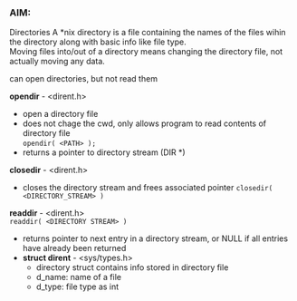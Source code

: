 ### AIM: 

Directories
	A *nix directory is a file containing the names of the files wihin the directory along with basic info like file type.  
	Moving files into/out of a directory means changing the directory file, not actually moving any data.

can open directories, but not read them

**opendir** - &lt;dirent.h&gt;  
+ open a directory file
+ does not chage the cwd, only allows program to read contents of directory file  
`opendir( <PATH> );`  
+ returns a pointer to directory stream (DIR *)
 
**closedir** - &lt;dirent.h&gt;
+ closes the directory stream and frees associated pointer
`closedir( <DIRECTORY_STREAM> )`

**readdir** - &lt;dirent.h&gt;  
`readdir( <DIRECTORY STREAM> )`  
+ returns pointer to next entry in a directory stream, or NULL if all entries have already been returned  
+ **struct dirent** - &lt;sys/types.h&gt;
    + directory struct contains info stored in directory file
    + d_name: name of a file
    + d_type: file type as int
